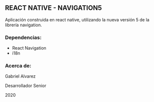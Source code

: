 ## REACT NATIVE - NAVIGATION5

Aplicación construida en react native, utilizando la nueva versión 5 de la librería navigation.

### Dependencias:
* React Navigation
* i18n

### Acerca de:
Gabriel Alvarez

Desarrollador Senior

2020